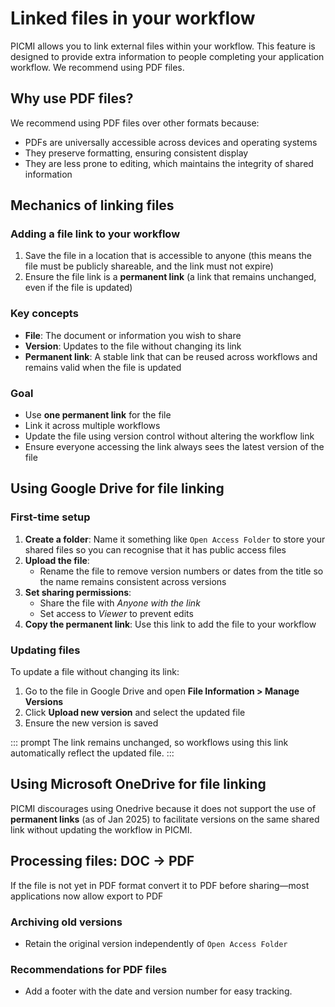 # Linked files in your workflow

PICMI allows you to link external files within your workflow. This feature is designed to provide extra information to people completing your application workflow. We recommend using PDF files.

## Why use PDF files?

We recommend using PDF files over other formats because:
- PDFs are universally accessible across devices and operating systems
- They preserve formatting, ensuring consistent display
- They are less prone to editing, which maintains the integrity of shared information

## Mechanics of linking files

### Adding a file link to your workflow
1. Save the file in a location that is accessible to anyone (this means the file must be publicly shareable, and the link must not expire)
2. Ensure the file link is a **permanent link** (a link that remains unchanged, even if the file is updated)

### Key concepts
- **File**: The document or information you wish to share
- **Version**: Updates to the file without changing its link
- **Permanent link**: A stable link that can be reused across workflows and remains valid when the file is updated

### Goal
- Use **one permanent link** for the file
- Link it across multiple workflows
- Update the file using version control without altering the workflow link
- Ensure everyone accessing the link always sees the latest version of the file

## Using Google Drive for file linking

### First-time setup
1. **Create a folder**: Name it something like `Open Access Folder` to store your shared files so you can recognise that it has public access files
2. **Upload the file**: 
   - Rename the file to remove version numbers or dates from the title so the name remains consistent across versions
3. **Set sharing permissions**:
   - Share the file with *Anyone with the link*
   - Set access to *Viewer* to prevent edits
4. **Copy the permanent link**: Use this link to add the file to your workflow

### Updating files
To update a file without changing its link:
1. Go to the file in Google Drive and open **File Information > Manage Versions**
2. Click **Upload new version** and select the updated file
3. Ensure the new version is saved

::: prompt
The link remains unchanged, so workflows using this link automatically reflect the updated file.
:::

## Using Microsoft OneDrive for file linking

PICMI discourages using Onedrive because it does not support the use of **permanent links** (as of Jan 2025) to facilitate versions on the same shared link without updating the workflow in PICMI. 

## Processing files: DOC → PDF

If the file is not yet in PDF format convert it to PDF before sharing—most applications now allow export to PDF
 
### Archiving old versions
- Retain the original version independently of `Open Access Folder`

### Recommendations for PDF files
- Add a footer with the date and version number for easy tracking.
